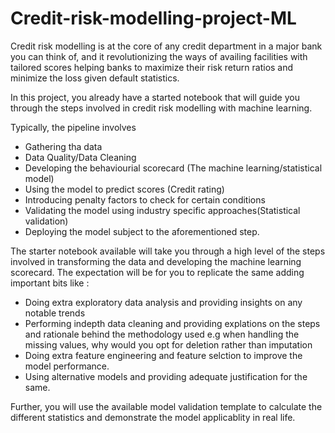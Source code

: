 
# Credit-risk-modelling-project-ML
Credit risk modelling is at the core of any credit department in a major bank you can think of, and it revolutionizing the ways of availing facilities with tailored scores helping banks to maximize their risk return ratios and minimize the loss given default statistics. 

In this project, you already have a started notebook that will guide you through the steps involved in credit risk modelling with machine learning. 

Typically, the pipeline involves 
- Gathering tha data 
- Data Quality/Data Cleaning 
- Developing the behaviourial scorecard (The machine learning/statistical model) 
- Using the model to predict scores (Credit rating) 
- Introducing penalty factors to check for certain conditions
- Validating the model using industry specific approaches(Statistical validation) 
- Deploying the model subject to the aforementioned step. 

The starter notebook available will take you through a high level of the steps involved in transforming the data and developing the machine learning scorecard. 
The expectation will be for you to replicate the same adding important bits like :
- Doing extra exploratory data analysis and providing insights on any notable trends 
- Performing indepth data cleaning and providing explations on the steps and rationale behind the methodology used e.g when handling the missing values, why would you opt for deletion rather than imputation 
- Doing extra feature engineering and feature selction to improve the model performance. 
- Using alternative models and providing adequate justification for the same. 

Further, you will use the available model validation template to calculate the different statistics and demonstrate the model applicablity in real life. 
